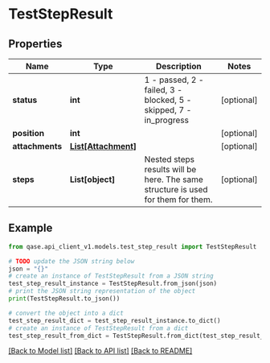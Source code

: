 # TestStepResult


## Properties

Name | Type | Description | Notes
------------ | ------------- | ------------- | -------------
**status** | **int** | 1 - passed, 2 - failed, 3 - blocked, 5 - skipped, 7 - in_progress | [optional] 
**position** | **int** |  | [optional] 
**attachments** | [**List[Attachment]**](Attachment.md) |  | [optional] 
**steps** | **List[object]** | Nested steps results will be here. The same structure is used for them for them. | [optional] 

## Example

```python
from qase.api_client_v1.models.test_step_result import TestStepResult

# TODO update the JSON string below
json = "{}"
# create an instance of TestStepResult from a JSON string
test_step_result_instance = TestStepResult.from_json(json)
# print the JSON string representation of the object
print(TestStepResult.to_json())

# convert the object into a dict
test_step_result_dict = test_step_result_instance.to_dict()
# create an instance of TestStepResult from a dict
test_step_result_from_dict = TestStepResult.from_dict(test_step_result_dict)
```
[[Back to Model list]](../README.md#documentation-for-models) [[Back to API list]](../README.md#documentation-for-api-endpoints) [[Back to README]](../README.md)


